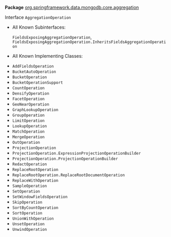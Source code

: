 **Package** [org.springframework.data.mongodb.core.aggregation](https://docs.spring.io/spring-data/mongodb/docs/current/api/org/springframework/data/mongodb/core/aggregation/package-summary.html)

Interface `AggregationOperation`

- All Known Subinterfaces:

  `FieldsExposingAggregationOperation`, `FieldsExposingAggregationOperation.InheritsFieldsAggregationOperation`

- All Known Implementing Classes:

* `AddFieldsOperation`
* `BucketAutoOperation`
* `BucketOperation`
* `BucketOperationSupport`
* `CountOperation`
* `DensifyOperation`
* `FacetOperation`
* `GeoNearOperation`
* `GraphLookupOperation`
* `GroupOperation`
* `LimitOperation`
* `LookupOperation`
* `MatchOperation`
* `MergeOperation`
* `OutOperation`
* `ProjectionOperation`
* `ProjectionOperation.ExpressionProjectionOperationBuilder`
* `ProjectionOperation.ProjectionOperationBuilder`
* `RedactOperation`
* `ReplaceRootOperation`
* `ReplaceRootOperation.ReplaceRootDocumentOperation`
* `ReplaceWithOperation`
* `SampleOperation`
* `SetOperation`
* `SetWindowFieldsOperation`
* `SkipOperation`
* `SortByCountOperation`
* `SortOperation`
* `UnionWithOperation`
* `UnsetOperation`
* `UnwindOperation`
